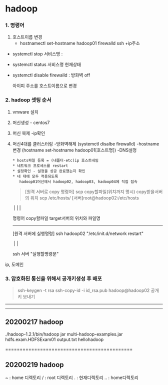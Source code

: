 # hadoop

### 1. 명령어

1. 호스트이름 변경
   * hostnamectl set-hostname hadoop01
     firewalld
     ssh +ip주소

* systemctl stop 서비스명 : 

* systemctl status 서비스명 현재상태

* systemctl disable firewalld : 방화벽 off

  아이피 주소를 호스트이름으로 변경

### 2. hadoop 셋팅 순서

1. vmware 설치

2. 머신생성 - centos7

3. 머신 복제
  -ip확인

4. 머신4대를 클러스터링
    -방화벽해제 (systemctl disalbe firewalld)
    -hostname변경 (hostname set-hostname hadoop01[호스트명])
    -DNS설정

       * hosts파일 등록 = (내폴더-etc)ip 호스트네임
       * 네트워크 프로세스를 restart
       * 설정확인 - 설정을 성공 완료했는지 확인
       * 네 대에 모두 적용되도록
          hadoop01머신에서 hadoop02, hadoop03, hadoop04에 직접 접속
    > [원격 서버로 copy 명령어]
    > scp copy할파일(위치까지 명시) copy받을서버의 위치
    > scp      /etc/hosts/	  [서버]root@hadoop02:/etc/hosts

    ​     |				|										|

    명령어    copy할파일	       target서버의 위치와 파일명

    ---

    [원격 서버에 실행명령]
    ssh hadoop02 "/etc/init.d/network restart"

    ​    |								|

    ssh 서버 		"실행할명령문"

 ip, 도메인	

### 3. 암호화된 통신을 위해서 공개키생성 후 배포

> ssh-keygen -t rsa
> ssh-copy-id -i id_rsa.pub hadoop@hadoop02 공개키 보내기



---

---

## 20200217 hadoop

./hadoop-1.2.1/bin/hadoop jar multi-hadoop-examples.jar hdfs.exam.HDFSExam01 output.txt hellohadoop 

============================================

## 20200219 hadoop

~ : home 디렉토리 
/  : root 디렉토리
.   : 현재디렉토리
..  : home디렉토리